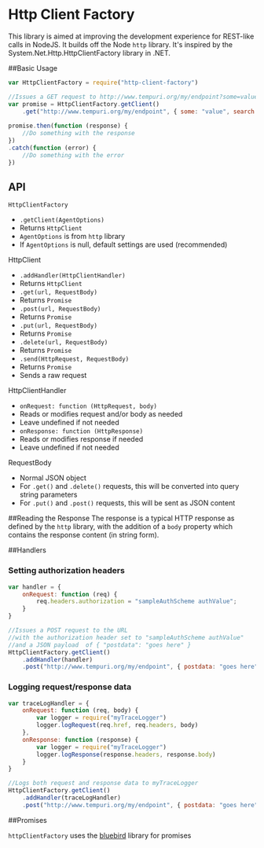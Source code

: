 # Http Client Factory

This library is aimed at improving the development experience for REST-like calls in
NodeJS. It builds off the Node `http` library. It's inspired by the 
System.Net.Http.HttpClientFactory library in .NET. 

##Basic Usage

```javascript
var HttpClientFactory = require("http-client-factory")

//Issues a GET request to http://www.tempuri.org/my/endpoint?some=value&search=text
var promise = HttpClientFactory.getClient()
    .get("http://www.tempuri.org/my/endpoint", { some: "value", search: "text"})
  
promise.then(function (response) {
    //Do something with the response
})
.catch(function (error) {
    //Do something with the error
})
```

## API
`HttpClientFactory`
- `.getClient(AgentOptions)`
 - Returns `HttpClient`
 - `AgentOptions` is from `http` library
 - If `AgentOptions` is null, default settings are used (recommended)

HttpClient
- `.addHandler(HttpClientHandler)`
 - Returns `HttpClient`
- `.get(url, RequestBody)`
 - Returns `Promise`
- `.post(url, RequestBody)`
 - Returns `Promise`
- `.put(url, RequestBody)`
 - Returns `Promise`
- `.delete(url, RequestBody)`
 - Returns `Promise`
- `.send(HttpRequest, RequestBody)`
 - Returns `Promise`
 - Sends a raw request

HttpClientHandler
- `onRequest: function (HttpRequest, body)`
 - Reads or modifies request and/or body as needed
 - Leave undefined if not needed
- `onResponse: function (HttpResponse)`
 - Reads or modifies response if needed
 - Leave undefined if not needed
 
RequestBody
- Normal JSON object
- For `.get()` and `.delete()` requests, this will be converted into query string parameters
- For `.put()` and `.post()` requests, this will be sent as JSON content


##Reading the Response
The response is a typical HTTP response as defined by the `http` library,
with the addition of a `body` property which contains the response content
(in string form).


##Handlers

### Setting authorization headers
```javascript
var handler = {
    onRequest: function (req) {
        req.headers.authorization = "sampleAuthScheme authValue";
    }   
}

//Issues a POST request to the URL 
//with the authorization header set to "sampleAuthScheme authValue"
//and a JSON payload  of { "postdata": "goes here" }
HttpClientFactory.getClient()
    .addHandler(handler)
    .post("http://www.tempuri.org/my/endpoint", { postdata: "goes here" })
```

### Logging request/response data
```javascript
var traceLogHandler = {
    onRequest: function (req, body) {
        var logger = require("myTraceLogger")
        logger.logRequest(req.href, req.headers, body)
    },
    onResponse: function (response) {
        var logger = require("myTraceLogger")
        logger.logResponse(response.headers, response.body)
    } 
}

//Logs both request and response data to myTraceLogger
HttpClientFactory.getClient()
    .addHandler(traceLogHandler)
    .post("http://www.tempuri.org/my/endpoint", { postdata: "goes here" })
```

##Promises

`httpClientFactory` uses the [bluebird](http://www.npmjs.org/package/bluebird) library for promises